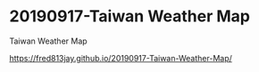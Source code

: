 # 20190917-Taiwan Weather Map
 Taiwan Weather Map

https://fred813jay.github.io/20190917-Taiwan-Weather-Map/
